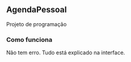 ## AgendaPessoal
Projeto de programação

### Como funciona
Não tem erro. Tudo está explicado na interface.
